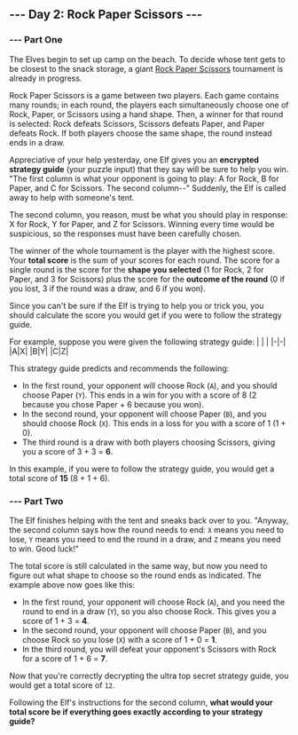 ## --- Day 2: Rock Paper Scissors ---
 ### --- Part One
 The Elves begin to set up camp on the beach. To decide whose tent gets to be closest to the snack storage, a giant [Rock Paper Scissors](https://en.wikipedia.org/wiki/Rock_paper_scissors) tournament is already in progress.
 
 Rock Paper Scissors is a game between two players. Each game contains many rounds; in each round, the players each simultaneously choose one of Rock, Paper, or  Scissors using a hand shape. Then, a winner for that round is selected: Rock defeats Scissors, Scissors defeats Paper, and Paper defeats Rock. If both players choose the same shape, the round instead ends in a draw.
 
 Appreciative of your help yesterday, one Elf gives you an **encrypted strategy guide** (your puzzle input) that they say will be sure to help you win. "The first column is what your opponent is going to play: A for Rock, B for Paper, and C for Scissors. The second column--" Suddenly, the Elf is called away to help with someone's tent.

The second column, you reason, must be what you should play in response: X for Rock, Y for Paper, and Z for Scissors. Winning every time would be suspicious, so  the responses must have been carefully chosen.

 The winner of the whole tournament is the player with the highest score. Your **total score** is the sum of your scores for each round. The score for a single round is the score for the **shape you selected** (1 for Rock, 2 for Paper, and 3 for Scissors) plus the score for the **outcome of the round** (0 if you lost, 3 if the round was a draw, and 6 if you won).

 Since you can't be sure if the Elf is trying to help you or trick you, you should calculate the score you would get if you were to follow the strategy guide.
 
 For example, suppose you were given the following strategy guide:
 | | |
 |-|-|
 |A|X|
 |B|Y|
 |C|Z|

 This strategy guide predicts and recommends the following:

- In the first round, your opponent will choose Rock (`A`), and you should choose Paper (`Y`). This ends in a win for you with a score of 8 (2 because you chose Paper + 6 because you won).
- In the second round, your opponent will choose Paper (`B`), and you should choose Rock (`X`). This ends in a loss for you with a score of 1 (1 + 0).
- The third round is a draw with both players choosing Scissors, giving you a score of 3 + 3 = **6**.

In this example, if you were to follow the strategy guide, you would get a total score of **15** (8 + 1 + 6).

### --- Part Two

The Elf finishes helping with the tent and sneaks back over to you. "Anyway, the second column says how the round needs to end:  `X`  means you need to lose,  `Y`  means you need to end the round in a draw, and  `Z`  means you need to win. Good luck!"

The total score is still calculated in the same way, but now you need to figure out what shape to choose so the round ends as indicated. The example above now goes like this:

-   In the first round, your opponent will choose Rock (`A`), and you need the round to end in a draw (`Y`), so you also choose Rock. This gives you a score of 1 + 3 =  **4**.
-   In the second round, your opponent will choose Paper (`B`), and you choose Rock so you lose (`X`) with a score of 1 + 0 =  **1**.
-   In the third round, you will defeat your opponent's Scissors with Rock for a score of 1 + 6 =  **7**.

Now that you're correctly decrypting the ultra top secret strategy guide, you would get a total score of  `12`.

Following the Elf's instructions for the second column,  **what would your total score be if everything goes exactly according to your strategy guide?**
